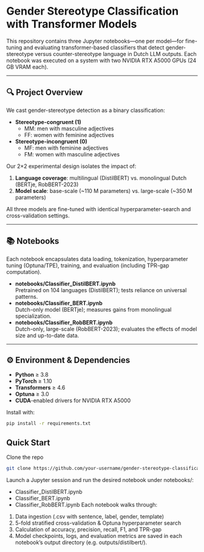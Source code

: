 # Gender Stereotype Classification with Transformer Models

This repository contains three Jupyter notebooks—one per model—for fine-tuning and evaluating transformer-based classifiers that detect gender-stereotype versus counter-stereotype language in Dutch LLM outputs. Each notebook was executed on a system with two NVIDIA RTX A5000 GPUs (24 GB VRAM each).

---

## 🔍 Project Overview

We cast gender-stereotype detection as a binary classification:

- **Stereotype-congruent (1)**  
  - MM: men with masculine adjectives  
  - FF: women with feminine adjectives  
- **Stereotype-incongruent (0)**  
  - MF: men with feminine adjectives  
  - FM: women with masculine adjectives  

Our 2×2 experimental design isolates the impact of:

1. **Language coverage**: multilingual (DistilBERT) vs. monolingual Dutch (BERTje, RobBERT-2023)  
2. **Model scale**: base-scale (~110 M parameters) vs. large-scale (~350 M parameters)

All three models are fine-tuned with identical hyperparameter-search and cross-validation settings.

---

## 📚 Notebooks

Each notebook encapsulates data loading, tokenization, hyperparameter tuning (Optuna/TPE), training, and evaluation (including TPR-gap computation).

- **notebooks/Classifier_DistilBERT.ipynb**  
  Pretrained on 104 languages (DistilBERT); tests reliance on universal patterns.  
- **notebooks/Classifier_BERT.ipynb**  
  Dutch-only model (BERTje); measures gains from monolingual specialization.  
- **notebooks/Classifier_RobBERT.ipynb**  
  Dutch-only, large-scale (RobBERT-2023); evaluates the effects of model size and up-to-date data.

---

## ⚙️ Environment & Dependencies

- **Python** ≥ 3.8  
- **PyTorch** ≥ 1.10  
- **Transformers** ≥ 4.6  
- **Optuna** ≥ 3.0  
- **CUDA**-enabled drivers for NVIDIA RTX A5000  

Install with:

```bash
pip install -r requirements.txt
```


## Quick Start

Clone the repo
```bash 
git clone https://github.com/your-username/gender-stereotype-classification.git

```
Launch a Jupyter session and run the desired notebook under notebooks/:
- Classifier_DistilBERT.ipynb
- Classifier_BERT.ipynb
- Classifier_RobBERT.ipynb
Each notebook walks through:

1. Data ingestion (.csv with sentence, label, gender, template)
2. 5-fold stratified cross-validation & Optuna hyperparameter search
3. Calculation of accuracy, precision, recall, F1, and TPR-gap
4. Model checkpoints, logs, and evaluation metrics are saved in each notebook’s output directory (e.g. outputs/distilbert/).
